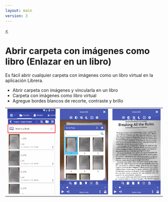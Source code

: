 ```yaml
---
layout: main
version: 3
---
```

[<](/wiki/faq)

# Abrir carpeta con imágenes como libro (Enlazar en un libro)
Es fácil abrir cualquier carpeta con imágenes como un libro virtual en la aplicación Librera.


* Abrir carpeta con imágenes y vincularla en un libro
* Carpeta con imágenes como libro virtual
* Agregue bordes blancos de recorte, contraste y brillo

||||
|-|-|-|
|![](1.png)|![](2.png)|![](3.png)|


